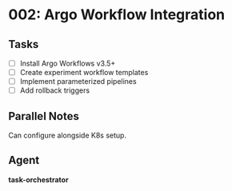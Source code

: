 # 002: Argo Workflow Integration

## Tasks
- [ ] Install Argo Workflows v3.5+
- [ ] Create experiment workflow templates
- [ ] Implement parameterized pipelines
- [ ] Add rollback triggers

## Parallel Notes
Can configure alongside K8s setup.

## Agent
**task-orchestrator**